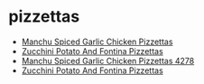 # pizzettas

 * [Manchu Spiced Garlic Chicken Pizzettas](../../index/m/manchu-spiced-garlic-chicken-pizzettas-4278.json)
 * [Zucchini Potato And Fontina Pizzettas](../../index/z/zucchini-potato-and-fontina-pizzettas.json)
 * [Manchu Spiced Garlic Chicken Pizzettas 4278](../../index/m/manchu-spiced-garlic-chicken-pizzettas-4278.json)
 * [Zucchini Potato And Fontina Pizzettas](../../index/z/zucchini-potato-and-fontina-pizzettas.json)
